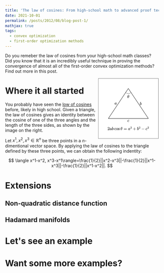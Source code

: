```yaml
---
title: 'The law of cosines: From high-school math to advanced proof techniques in convex optimization'
date: 2021-10-01
permalink: /posts/2012/08/blog-post-1/
mathjax: true
tags:
  - convex optimization
  - first-order optimization methods
---
```

Do you remeber the law of cosines from your high-school math classes? Did you know that it is an incredibly useful technique in proving the convergence of almost all of the first-order convex optimization methods? Find out more in this post. 

<img src="/images/cosine.png" width="200" height="200" img align='right'>

Where it all started
======

You probably have seen the [low of cosines](https://en.wikipedia.org/wiki/Law_of_cosines) before, likely in high school. Given a triangle, the law of cosines gives an identity between the cosine of one of the three angles and the length of the three sides, as shown by the image on the right.

Let $x^1, x^2, x^3\in\mathbb{R}^n$ be three points in a $n$-dimentional vector space. By applying the law of cosines to the triangle defined by these three points, we can obtain the following indentity:

$$ \langle x^1-x^2, x^3-x^1\rangle=\frac{1}{2}||x^2-x^3||-\frac{1}{2}||x^1-x^3||-\frac{1}{2}||x^1-x^2||. $$

Extensions
======

Non-quadratic distance function
------

Hadamard manifolds
------

Let's see an example
======

Want some more examples?
======
